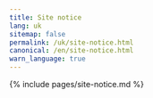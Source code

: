 ```yaml
---
title: Site notice
lang: uk
sitemap: false
permalink: /uk/site-notice.html
canonical: /en/site-notice.html
warn_language: true
---
```


{% include pages/site-notice.md %}
